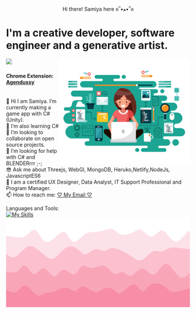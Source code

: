 <p align="center">Hi there! Samiya here ฅ՞•ﻌ•՞ต </p>

# I'm a creative developer, software engineer and a generative artist.
![](https://komarev.com/ghpvc/?username=jojo142&color=ff69b4)
<img align="right" alt="Coding" width="360" src = "Female Developer.svg" alt="My Happy SVG"/>

#### Chrome Extension: <a href="https://chrome.google.com/webstore/detail/agendussy/fjkeibaligkgcgdjocidpobcdkboibcd" target="_blank">Agendussy</a>    
<br>🔭 Hi I am Samiya. I’m currently making a game app with C#(Unity).
<br>🌱 I’m also learning C#
<br>🦄 I’m looking to collaborate on open source projects.
<br>🤔 I’m looking for help with C# and BLENDERrrr ;-;
<br>😎 Ask me about Threejs, WebGl, MongoDB, Heruko,Netlify,NodeJs, JavascriptES6
<br>🧠 I am a certified UX Designer, Data Analyst, IT Support Professional and Program Manager. 
<br>📫 How to reach me: <a href="samiyanurislam@brandeis.edu" target="_blank">♡ My Email ♡</a><br>

Languages and Tools: <br>
[![My Skills](https://skillicons.dev/icons?i=javascript,css,docker,discord,eclipse,heroku,react,nodejs,mongodb,wordpress,python,java,cs,powershell,flutter,git,atom,cpp,unity,figma,illustrator,angular,photoshop
)](https://skillicons.dev)
</br>
<img src = "bottom_header.svg" alt="My Happy SVG"/>
